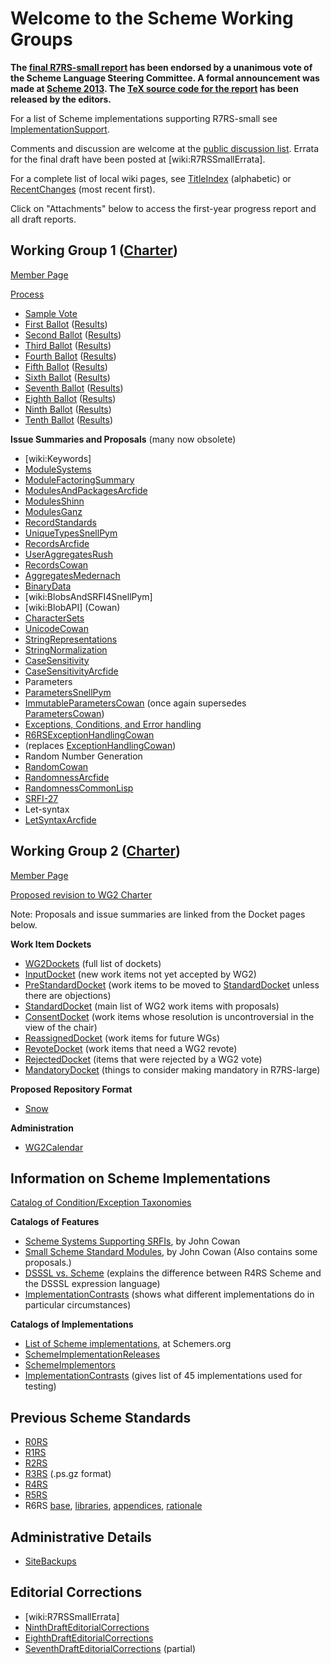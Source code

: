 # Welcome to the Scheme Working Groups

**The [final R7RS-small report](http://www.bitbucket.org/cowan/r7rs/src/draft-10/rnrs/r7rs.pdf) has been endorsed by a unanimous vote of the Scheme Language Steering Committee.  A formal announcement was made at [Scheme 2013](http://webyrd.net/scheme-2013).  The [TeX source code for the report](http://www.bitbucket.org/cowan/r7rs/src/draft-10/spec) has been released by the editors.**

For a list of Scheme implementations supporting R7RS-small see [ImplementationSupport](ImplementationSupport.md).

Comments and discussion are welcome at the [public discussion list](http://lists.scheme-reports.org/cgi-bin/mailman/listinfo/scheme-reports).  Errata for the final draft have been posted at [wiki:R7RSSmallErrata].

For a complete list of local wiki pages, see [TitleIndex](TitleIndex.md) (alphabetic) or [RecentChanges](RecentChanges.md) (most recent first).

Click on "Attachments" below to access the first-year progress report and all draft reports.

## Working Group 1 ([Charter](http://www.scheme-reports.org/2009/working-group-1-charter.html))

[Member Page](MemberPagesWorkingGroupOne)

[Process](WorkingGroupOneProcess)
* [Sample Vote](SampleVoteYakHandler)
* [First Ballot](WG1Ballot1.md) ([Results](WG1Ballot1Results.md))
* [Second Ballot](WG1Ballot2.md) ([Results](WG1Ballot2Results.md))
* [Third Ballot](WG1Ballot3.md) ([Results](WG1Ballot3Results.md))
* [Fourth Ballot](WG1Ballot4.md) ([Results](WG1Ballot4Results.md))
* [Fifth Ballot](WG1Ballot5.md) ([Results](WG1Ballot5Results.md))
* [Sixth Ballot](WG1Ballot6.md) ([Results](WG1Ballot6Results.md))
* [Seventh Ballot](WG1Ballot7.md) ([Results](WG1Ballot7Results.md))
* [Eighth Ballot](WG1Ballot8.md) ([Results](WG1Ballot8Results.md))
* [Ninth Ballot](WG1Ballot.md) ([Results](WG1Ballot9Results.md))
* [Tenth Ballot](WG1Ballot10.md) ([Results](WG1Ballot10Results.md))


**Issue Summaries and Proposals** (many now obsolete)

* [wiki:Keywords]
* [ModuleSystems](ModuleSystems.md)
* [ModuleFactoringSummary](ModuleFactoringSummary.md)
* [ModulesAndPackagesArcfide](ModulesAndPackagesArcfide.md)
* [ModulesShinn](ModulesShinn.md)
* [ModulesGanz](ModulesGanz.md)
* [RecordStandards](RecordStandards.md)
* [UniqueTypesSnellPym](UniqueTypesSnellPym.md)
* [RecordsArcfide](RecordsArcfide.md)
* [UserAggregatesRush](UserAggregatesRush.md)
* [RecordsCowan](RecordsCowan.md)
* [AggregatesMedernach](AggregatesMedernach.md)
* [BinaryData](BinaryData.md)
* [wiki:BlobsAndSRFI4SnellPym]
* [wiki:BlobAPI] (Cowan)
* [CharacterSets](CharacterSets.md)
* [UnicodeCowan](UnicodeCowan.md)
* [StringRepresentations](StringRepresentations.md)
* [StringNormalization](StringNormalization.md)
* [CaseSensitivity](CaseSensitivity.md)
* [CaseSensitivityArcfide](CaseSensitivityArcfide.md)
* Parameters
* [ParametersSnellPym](ParametersSnellPym.md)
* [ImmutableParametersCowan](ImmutableParametersCowan.md) (once again supersedes [ParametersCowan](ParametersCowan.md))
* [Exceptions, Conditions, and Error handling](ExceptionsErrorsAndConditions)
* [R6RSExceptionHandlingCowan](R6RSExceptionHandlingCowan.md)
* (replaces [ExceptionHandlingCowan](ExceptionHandlingCowan.md))
* Random Number Generation
* [RandomCowan](RandomCowan.md)
* [RandomnessArcfide](RandomnessArcfide.md)
* [RandomnessCommonLisp](RandomnessCommonLisp.md)
* [SRFI-27](http://srfi.schemers.org/srfi-27/)
* Let-syntax
* [LetSyntaxArcfide](LetSyntaxArcfide.md)


## Working Group 2 ([Charter](http://scheme-reports.org/2010/working-group-2-charter.html))

[Member Page](MemberPagesWorkingGroupTwo)

[Proposed revision to WG2 Charter](ProposedWG2Charter.md)

Note:  Proposals and issue summaries are linked from the Docket pages below.

**Work Item Dockets**
* [WG2Dockets](WG2Dockets.md) (full list of dockets)
* [InputDocket](InputDocket.md) (new work items not yet accepted by WG2)
* [PreStandardDocket](PreStandardDocket.md) (work items to be moved to [StandardDocket](StandardDocket.md) unless there are objections)
* [StandardDocket](StandardDocket.md) (main list of WG2 work items with proposals)
* [ConsentDocket](ConsentDocket.md) (work items whose resolution is uncontroversial in the view of the chair)
* [ReassignedDocket](ReassignedDocket.md) (work items for future WGs)
* [RevoteDocket](RevoteDocket.md) (work items that need a WG2 revote)
* [RejectedDocket](RejectedDocket.md) (items that were rejected by a WG2 vote)
* [MandatoryDocket](MandatoryDocket.md) (things to consider making mandatory in R7RS-large)

**Proposed Repository Format**
* [Snow](Snow.md)

**Administration**
* [WG2Calendar](WG2Calendar.md)


## Information on Scheme Implementations

[Catalog of Condition/Exception Taxonomies](ExceptionTaxonomies)

**Catalogs of Features**

* [Scheme Systems Supporting SRFIs](http://spreadsheets.google.com/pub?key=tRCHK6jWXuKMABKAfoOwWqw&output=html), by John Cowan
* [Small Scheme Standard Modules](http://spreadsheets.google.com/pub?key=tS3XfMIS7TfMSwMTtd8cbaA&output=html), by John Cowan (Also contains some proposals.)
* [DSSSL vs. Scheme](DSSSLVsScheme.md) (explains the difference between R4RS Scheme and the DSSSL expression language)
* [ImplementationContrasts](ImplementationContrasts.md) (shows what different implementations do in particular circumstances)

**Catalogs of Implementations**

* [List of Scheme implementations](http://community.schemewiki.org/?scheme-faq-standards#implementations), at Schemers.org
* [SchemeImplementationReleases](SchemeImplementationReleases.md)
* [SchemeImplementors](SchemeImplementors.md)
* [ImplementationContrasts](ImplementationContrasts.md) (gives list of 45 implementations used for testing)

## Previous Scheme Standards

* [R0RS](http://dspace.mit.edu/bitstream/handle/1721.1/5794/AIM-349.pdf)
* [R1RS](http://dspace.mit.edu/bitstream/handle/1721.1/6283/AIM-452.pdf)
* [R2RS](http://dspace.mit.edu/bitstream/handle/1721.1/5600/AIM-848.pdf)
* [R3RS](http://repository.readscheme.org/ftp/papers/scheme_reports/r3rs.ps.gz) (.ps.gz format)
* [R4RS](http://people.csail.mit.edu/jaffer/r4rs.pdf)
* [R5RS](http://www.schemers.org/Documents/Standards/R5RS/r5rs.pdf)
* R6RS [base](http://www.r6rs.org/final/r6rs.pdf), [libraries](http://www.r6rs.org/final/r6rs-lib.pdf), [appendices](http://www.r6rs.org/final/r6rs-app.pdf), [rationale](http://www.r6rs.org/final/r6rs-rationale.pdf)

## Administrative Details

* [SiteBackups](SiteBackups.md)

## Editorial Corrections

* [wiki:R7RSSmallErrata]
* [NinthDraftEditorialCorrections](NinthDraftEditorialCorrections.md)
* [EighthDraftEditorialCorrections](EighthDraftEditorialCorrections.md)
* [SeventhDraftEditorialCorrections](SeventhDraftEditorialCorrections.md) (partial)

